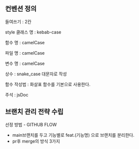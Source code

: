 ## 컨벤션 정의

들여쓰기 : 2칸

style 클래스 명 : kebab-case

함수 명 : camelCase

파일 명 : camelCase

변수 명 : camelCase

상수 : snake_case 대문자로 작성

함수 작성법 : 화살표 함수를 기본으로 사용한다.

주석 : jsDoc

## 브랜치 관리 전략 수립

선정 방법 - GITHUB FLOW

- main브랜치를 두고 기능별로 feat.(기능명) 으로 브랜치를 분리한다.
- pr후 merge의 방식 3가지
